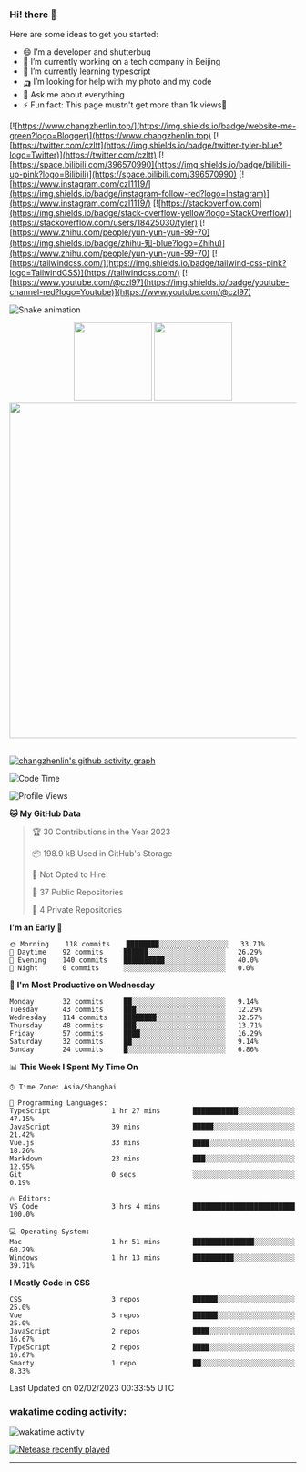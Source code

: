 
### Hi! there 👋


Here are some ideas to get you started:

- 😄 I’m a developer and shutterbug
- 🔭 I’m currently working on a tech company in Beijing
- 🌱 I’m currently learning typescript
- 🛺 I’m looking for help with my photo and my code
- 💬 Ask me about everything
- ⚡ Fun fact: This page mustn't get more than 1k views🤣

[![https://www.changzhenlin.top/](https://img.shields.io/badge/website-me-green?logo=Blogger)](https://www.changzhenlin.top)
[![https://twitter.com/czltt](https://img.shields.io/badge/twitter-tyler-blue?logo=Twitter)](https://twitter.com/czltt)
[![https://space.bilibili.com/396570990](https://img.shields.io/badge/bilibili-up-pink?logo=Bilibili)](https://space.bilibili.com/396570990)
[![https://www.instagram.com/czl1119/](https://img.shields.io/badge/instagram-follow-red?logo=Instagram)](https://www.instagram.com/czl1119/)
[![https://stackoverflow.com](https://img.shields.io/badge/stack-overflow-yellow?logo=StackOverflow)](https://stackoverflow.com/users/18425030/tyler)
[![https://www.zhihu.com/people/yun-yun-yun-99-70](https://img.shields.io/badge/zhihu-知-blue?logo=Zhihu)](https://www.zhihu.com/people/yun-yun-yun-99-70)
[![https://tailwindcss.com/](https://img.shields.io/badge/tailwind-css-pink?logo=TailwindCSS)](https://tailwindcss.com/)
[![https://www.youtube.com/@czl97](https://img.shields.io/badge/youtube-channel-red?logo=Youtube)](https://www.youtube.com/@czl97)






![Snake animation](https://github.com/changzhenlin/changzhenlin/blob/output/github-contribution-grid-snake.svg)

<!-- GitHub数据统计 -->
<div align="center">
  <img height="137px" src="https://github-readme-stats-git-masterrstaa-rickstaa.vercel.app/api?username=changzhenlin&hide_title=true&hide_border=true&show_icons=trueline_height=21&text_color=000&icon_color=000&theme=graywhite" />
  <img height="137px" src="https://github-readme-stats-git-masterrstaa-rickstaa.vercel.app/api/top-langs/?username=changzhenlin&hide_title=true&hide_border=true&layout=compact&langs_count=6&text_color=000&icon_color=fff&theme=graywhite" />
</div>

<!-- 连续提交代码天数记录 -->
<div align="center">
<!--   <img style="float:right" width="260" src="https://media.giphy.com/media/G90BPjJbzidJIbVs54/giphy.gif" /> -->
  <img width="590" src="https://github-readme-streak-stats.herokuapp.com/?user=changzhenlin&hide_border=true" />
</div>
<br>

<!-- [![changzhenlin's github activity graph](https://activity-graph.herokuapp.com/graph?username=changzhenlin&theme=dracula)](https://github.com/changzhenlin) -->
[![changzhenlin's github activity graph](https://github-readme-activity-graph.cyclic.app/graph?username=changzhenlin&theme=dracula&hide_border=true)](https://github.com/changzhenlin)


<!--START_SECTION:waka-->
![Code Time](http://img.shields.io/badge/Code%20Time-2%2C551%20hrs%2013%20mins-blue)

![Profile Views](http://img.shields.io/badge/Profile%20Views-1-blue)

**🐱 My GitHub Data** 

> 🏆 30 Contributions in the Year 2023
 > 
> 📦 198.9 kB Used in GitHub's Storage 
 > 
> 🚫 Not Opted to Hire
 > 
> 📜 37 Public Repositories 
 > 
> 🔑 4 Private Repositories  
 > 
**I'm an Early 🐤** 

```text
🌞 Morning    118 commits    ████████░░░░░░░░░░░░░░░░░   33.71% 
🌆 Daytime    92 commits     ██████░░░░░░░░░░░░░░░░░░░   26.29% 
🌃 Evening    140 commits    ██████████░░░░░░░░░░░░░░░   40.0% 
🌙 Night      0 commits      ░░░░░░░░░░░░░░░░░░░░░░░░░   0.0%

```
📅 **I'm Most Productive on Wednesday** 

```text
Monday       32 commits     ██░░░░░░░░░░░░░░░░░░░░░░░   9.14% 
Tuesday      43 commits     ███░░░░░░░░░░░░░░░░░░░░░░   12.29% 
Wednesday    114 commits    ████████░░░░░░░░░░░░░░░░░   32.57% 
Thursday     48 commits     ███░░░░░░░░░░░░░░░░░░░░░░   13.71% 
Friday       57 commits     ████░░░░░░░░░░░░░░░░░░░░░   16.29% 
Saturday     32 commits     ██░░░░░░░░░░░░░░░░░░░░░░░   9.14% 
Sunday       24 commits     █░░░░░░░░░░░░░░░░░░░░░░░░   6.86%

```


📊 **This Week I Spent My Time On** 

```text
⌚︎ Time Zone: Asia/Shanghai

💬 Programming Languages: 
TypeScript               1 hr 27 mins        ███████████░░░░░░░░░░░░░░   47.15% 
JavaScript               39 mins             █████░░░░░░░░░░░░░░░░░░░░   21.42% 
Vue.js                   33 mins             ████░░░░░░░░░░░░░░░░░░░░░   18.26% 
Markdown                 23 mins             ███░░░░░░░░░░░░░░░░░░░░░░   12.95% 
Git                      0 secs              ░░░░░░░░░░░░░░░░░░░░░░░░░   0.19%

🔥 Editors: 
VS Code                  3 hrs 4 mins        █████████████████████████   100.0%

💻 Operating System: 
Mac                      1 hr 51 mins        ███████████████░░░░░░░░░░   60.29% 
Windows                  1 hr 13 mins        ██████████░░░░░░░░░░░░░░░   39.71%

```

**I Mostly Code in CSS** 

```text
CSS                      3 repos             ██████░░░░░░░░░░░░░░░░░░░   25.0% 
Vue                      3 repos             ██████░░░░░░░░░░░░░░░░░░░   25.0% 
JavaScript               2 repos             ████░░░░░░░░░░░░░░░░░░░░░   16.67% 
TypeScript               2 repos             ████░░░░░░░░░░░░░░░░░░░░░   16.67% 
Smarty                   1 repo              ██░░░░░░░░░░░░░░░░░░░░░░░   8.33%

```



 Last Updated on 02/02/2023 00:33:55 UTC
<!--END_SECTION:waka-->

### wakatime coding activity:
![wakatime activity](https://wakatime.com/share/@49f7718f-695e-418d-8c8b-7a1308f135bf/80f4e743-f82f-43f5-8990-3e247b6b16c5.svg)

[![Netease recently played](https://netease-recent-profile.vercel.app/?id=437226058&width=850)](https://netease-recent-profile.vercel.app/?id=437226058&width=850)

---

